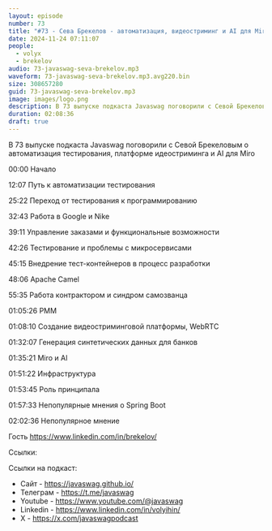 ```yaml
---
layout: episode
number: 73
title: "#73 - Сева Брекелов - автоматизация, видеостриминг и AI для Miro"
date: 2024-11-24 07:11:07
people:
  - volyx
  - brekelov
audio: 73-javaswag-seva-brekelov.mp3
waveform: 73-javaswag-seva-brekelov.mp3.avg220.bin
size: 308657280
guid: 73-javaswag-seva-brekelov.mp3
image: images/logo.png
description: В 73 выпуске подкаста Javaswag поговорили с Севой Брекеловым о автоматизация тестирования, платформе идеостриминга и AI для Miro
duration: 02:08:36
draft: true
---
```


В 73 выпуске подкаста Javaswag поговорили с Севой Брекеловым о автоматизация тестирования, платформе идеостриминга и AI для Miro

00:00 Начало

12:07 Путь к автоматизации тестирования

25:22 Переход от тестирования к программированию

32:43 Работа в Google и Nike

39:11 Управление заказами и функциональные возможности

42:26 Тестирование и проблемы с микросервисами

45:15 Внедрение тест-контейнеров в процесс разработки

48:06 Apache Camel 

55:35 Работа контрактором и синдром самозванца

01:05:26 PMM

01:08:10 Создание видеостриминговой платформы, WebRTC

01:32:07 Генерация синтетических данных для банков

01:35:21 Miro и AI

01:51:22 Инфраструктура

01:53:45 Роль принципала

01:57:33 Непопулярные мнения о Spring Boot

02:02:36 Непопулярное мнение 


Гость https://www.linkedin.com/in/brekelov/

Ссылки:

Ссылки на подкаст:

* Сайт -  https://javaswag.github.io/
* Телеграм - https://t.me/javaswag
* Youtube - https://www.youtube.com/@javaswag
* Linkedin - https://www.linkedin.com/in/volyihin/
* X - https://x.com/javaswagpodcast